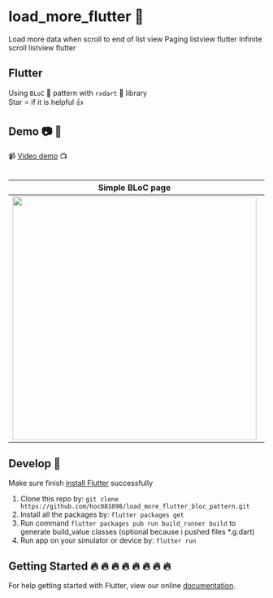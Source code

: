 # load_more_flutter :iphone:

Load more data when scroll to end of list view
Paging listview flutter
Infinite scroll listview flutter

## Flutter

Using `BLoC` :clap: pattern with `rxdart` :muscle: library <br/>
Star :star: if it is helpful :thumbsup:

## Demo :camera: :art:

:video_camera: [Video demo](https://www.youtube.com/watch?v=YPlFaYw3CCE) :tv:
<br>
<br>

| Simple BLoC page | Home page  | RxRedux page |
| ------------- | ------------- | ------------- |
<img height="480px" src="screenshots/demo_simple_bloc_1.gif" />  |  <img height="480px" src="screenshots/demo.gif" />  | <img height="480px" src="screenshots/rx_redux_screen.gif" height="480px"/>  |

## Develop 👏

Make sure finish [install Flutter](https://flutter.io/get-started/install/) successfully

1. Clone this repo by: `git clone https://github.com/hoc081098/load_more_flutter_bloc_pattern.git`
2. Install all the packages by: `flutter packages get`
3. Run command `flutter packages pub run build_runner build` to generate build_value classes (optional because i pushed files *.g.dart)
4. Run app on your simulator or device by: `flutter run`

## Getting Started :fire: :fire: :fire: :fire: :fire: :fire: :fire: :fire: 

For help getting started with Flutter, view our online
[documentation](https://flutter.io/).
